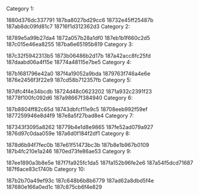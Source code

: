 Category 1:

1880d376dc337791
187ba8027bd29cc6
18732e45ff25487b
187ab8dc09fd81c7
18716f1d312362d3
Category 2:

18789e5a99b27da4
1872a057b28a1df0
187eb1b1f660c2d5
187c015e46ea8255
187ba6e65195b819
Category 3:

187c32f5942313b5
1873b06486b2d17b
187a42acc8fc25fd
187daabd06a4f15e
18774a48115e7be5
Category 4:

187b1681796e42a0
187f4a19052a9bda
1879763f746a4e6e
1876e2456f3f22e9
187cd58b712357fb
Category 5:

187dfc4f4e34bcdb
18724d48c0623202
1871a932c2391f23
18778f100fc092d6
187a98667f384940
Category 6:

187b8804ff82c65d
18743dbfcf11e9c5
18708eeb992f59ef
1877259946e8d4f9
187e8a5f27bad8e4
Category 7:

187343f3095a8262
18779b4e1d8e9865
187fe52ad079a927
1876d97c0daa059e
187a6d0f184f2df1
Category 8:

1878d6b94f7fec0b
187e61f51473bc3b
187b8e1b967b0109
187b4fc210e1a246
1870ed73fe86ae53
Category 9:

187ee1890a3b8e5e
187f7fa925fc1da5
187fa152b96fe2e6
187a54f5dcd71687
187f6ace83c1740b
Category 10:

187b2b70a49ef93c
187c648b6b8b6779
187ad62a8dbd5f4e
187680e166a0ed1c
187c875cb6f4e829